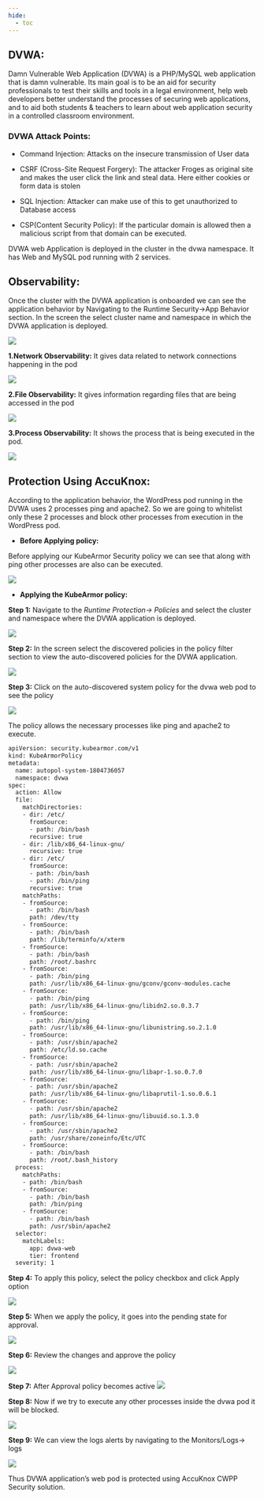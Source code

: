 ```yaml
---
hide:
  - toc
---
```


## **DVWA:** 
Damn Vulnerable Web Application (DVWA) is a PHP/MySQL web application that is damn vulnerable. Its main goal is to be an aid for security professionals to test their skills and tools in a legal environment, help web developers better understand the processes of securing web applications, and to aid both students & teachers to learn about web application security in a controlled classroom environment.

### **DVWA Attack Points:**
+ Command Injection: 
Attacks on the insecure transmission of User data

+ CSRF (Cross-Site Request Forgery): The attacker Froges as original site and makes the user click the link and steal data. Here either cookies or form data is stolen

+ SQL Injection: Attacker can make use of this to get unauthorized to Database access

+ CSP(Content Security Policy): If the particular domain is allowed then a malicious script from that domain can be executed. 

DVWA web Application is deployed in the cluster in the dvwa namespace. It has Web and MySQL pod running with 2 services. 

## **Observability:** 

Once the cluster with the DVWA application is onboarded we can see the application behavior by Navigating to the Runtime Security->App Behavior section. In the screen the select cluster name and namespace in which the DVWA  application is deployed.

![](/use-cases/images/dvwa-1.png)

**1.Network Observability:** It gives data related to network connections happening in the pod


 ![](/use-cases/images/dvwa-2.png)

**2.File Observability:** It gives information regarding files that are being accessed in the pod

![](/use-cases/images/dvwa-3.png)
 

**3.Process Observability:** It shows the process that is being executed in the pod. 

![](/use-cases/images/dvwa-4.png)

## **Protection Using AccuKnox:** 
According to the application behavior, the WordPress pod running in the DVWA uses 2 processes ping and apache2. So we are going to whitelist only these 2 processes and block other processes from execution in the WordPress pod. 

- **Before Applying policy:** 

Before applying our KubeArmor Security policy we can see that along with ping other processes are also can be executed.

![](/use-cases/images/dvwa-5.png)
 

- **Applying the KubeArmor policy:** 

**Step 1:** Navigate to the *Runtime Protection-> Policies* and select the cluster and namespace where the DVWA application is deployed.

![](/use-cases/images/dvwa-6.png)
 

**Step 2:** In the screen select the discovered policies in the policy filter section to view the auto-discovered policies for the DVWA application.


 ![](/use-cases/images/dvwa-7.png)

**Step 3:** Click on the auto-discovered system policy for the dvwa web pod to see the policy

![](/use-cases/images/dvwa-8.png)

The policy allows the necessary processes like ping and apache2 to execute. 

```bash
apiVersion: security.kubearmor.com/v1
kind: KubeArmorPolicy
metadata:
  name: autopol-system-1804736057
  namespace: dvwa
spec:
  action: Allow
  file:
    matchDirectories:
    - dir: /etc/
      fromSource:
      - path: /bin/bash
      recursive: true
    - dir: /lib/x86_64-linux-gnu/
      recursive: true
    - dir: /etc/
      fromSource:
      - path: /bin/bash
      - path: /bin/ping
      recursive: true
    matchPaths:
    - fromSource:
      - path: /bin/bash
      path: /dev/tty
    - fromSource:
      - path: /bin/bash
      path: /lib/terminfo/x/xterm
    - fromSource:
      - path: /bin/bash
      path: /root/.bashrc
    - fromSource:
      - path: /bin/ping
      path: /usr/lib/x86_64-linux-gnu/gconv/gconv-modules.cache
    - fromSource:
      - path: /bin/ping
      path: /usr/lib/x86_64-linux-gnu/libidn2.so.0.3.7
    - fromSource:
      - path: /bin/ping
      path: /usr/lib/x86_64-linux-gnu/libunistring.so.2.1.0
    - fromSource:
      - path: /usr/sbin/apache2
      path: /etc/ld.so.cache
    - fromSource:
      - path: /usr/sbin/apache2
      path: /usr/lib/x86_64-linux-gnu/libapr-1.so.0.7.0
    - fromSource:
      - path: /usr/sbin/apache2
      path: /usr/lib/x86_64-linux-gnu/libaprutil-1.so.0.6.1
    - fromSource:
      - path: /usr/sbin/apache2
      path: /usr/lib/x86_64-linux-gnu/libuuid.so.1.3.0
    - fromSource:
      - path: /usr/sbin/apache2
      path: /usr/share/zoneinfo/Etc/UTC
    - fromSource:
      - path: /bin/bash
      path: /root/.bash_history
  process:
    matchPaths:
    - path: /bin/bash
    - fromSource:
      - path: /bin/bash
      path: /bin/ping
    - fromSource:
      - path: /bin/bash
      path: /usr/sbin/apache2
  selector:
    matchLabels:
      app: dvwa-web
      tier: frontend
  severity: 1
```

**Step 4:** To apply this policy, select the policy checkbox and click Apply option


 ![](/use-cases/images/dvwa-9.png)

**Step 5:** When we apply the policy, it goes into the pending state for approval.


 ![](/use-cases/images/dvwa-10.png)

**Step 6:** Review the changes and approve the policy

![](/use-cases/images/dvwa-11.png)
 

**Step 7:** After Approval policy becomes active
![](/use-cases/images/dvwa-12.png)

 

**Step 8:** Now if we try to execute any other processes inside the dvwa pod it will be blocked. 


 ![](/use-cases/images/dvwa-13.png)

**Step 9:** We can view the logs alerts by navigating to the Monitors/Logs-> logs

![](/use-cases/images/dvwa-14.png)
 

Thus DVWA application’s web pod is protected using AccuKnox CWPP Security solution.

 

